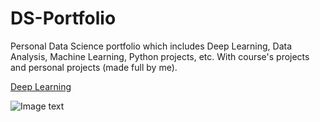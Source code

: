 # DS-Portfolio
Personal Data Science portfolio which includes Deep Learning, Data Analysis, Machine Learning, Python projects, etc.
With course's projects and personal projects (made full by me).

[Deep Learning](https://pages.github.com/)

![Image text](https://machinelearningparatodos.com/wp-content/uploads/2020/01/evolution.png)
